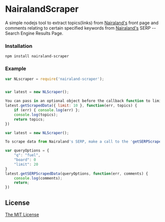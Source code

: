 # NairalandScraper

A simple nodejs tool to extract topics(links) from [Nairaland's](http://nairaland.com) front page and comments relating to certain specified keywords from [Nairaland's](http://nairaland.com/search) SERP -- Search Engine Results Page.

### Installation

```
npm install nairaland-scraper
```

### Example

```js
var NLscraper = require('nairaland-scraper');


var latest = new NLScraper();

You can pass in an optional object before the callback function to limit the number of scraped data. Defaults to 20.
latest.getScrapedData({ limit: 10 }, function(err, topics) {
	if (err) { console.log(err) };
	console.log(topics);
	return topics;
})
```

```js
var latest = new NLScraper();

To scrape data from Nairaland's SERP, make a call to the 'getSERPScrapedData()' method specifying an options object with a specific keyword and board (must be an 'int', e.g. 0). You can also add a limit params to the options object to limit the number of comments returned.

var queryOptions = {
	"q": "fuel",
	"board": 0
	"limit": 20
}
latest.getSERPScrapedData(queryOptions, function(err, comments) {
	console.log(comments);
	return;
})
```

## License

[The MIT License](http://opensource.org/licenses/MIT)